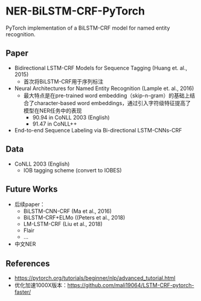 # NER-BiLSTM-CRF-PyTorch
PyTorch implementation of a BiLSTM-CRF model for named entity recognition.

## Paper
- Bidirectional LSTM-CRF Models for Sequence Tagging (Huang et. al., 2015)
  - 首次将BiLSTM-CRF用于序列标注
- Neural Architectures for Named Entity Recognition (Lample et. al., 2016)
  - 最大特点是在pre-trained word embedding（skip-n-gram）的基础上结合了character-based word embeddings，通过引入字符级特征提高了模型在NER任务中的表现
    - 90.94 in CoNLL 2003 (English)
    - 91.47 in CoNLL++
- End-to-end Sequence Labeling via Bi-directional LSTM-CNNs-CRF



## Data
- CoNLL 2003 (English)
  - IOB tagging scheme (convert to IOBES)

## Future Works
- 后续paper：
  - BiLSTM-CNN-CRF (Ma et al., 2016)
  - BiLSTM-CRF+ELMo ((Peters et al., 2018)
  - LM-LSTM-CRF (Liu et al., 2018)
  - Flair
  - ...
- 中文NER

## References
- https://pytorch.org/tutorials/beginner/nlp/advanced_tutorial.html
- 优化加速1000X版本：https://github.com/mali19064/LSTM-CRF-pytorch-faster/